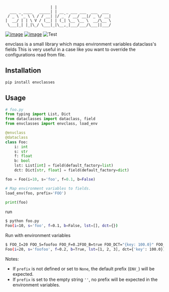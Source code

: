 ```
                    | |
  ___ _ ____   _____| | __ _ ___ ___  ___  ___
 / _ \ '_ \ \ / / __| |/ _` / __/ __|/ _ \/ __|
|  __/ | | \ V / (__| | (_| \__ \__ \  __/\__ \
 \___|_| |_|\_/ \___|_|\__,_|___/___/\___||___/

```

[![image](https://img.shields.io/pypi/v/envclasses.svg)](https://pypi.org/project/envclasses/)
[![image](https://img.shields.io/pypi/pyversions/envclasses.svg)](https://pypi.org/project/envclasses/)
![Test](https://github.com/alexmisk/envclasses/workflows/Test/badge.svg)

envclass is a small library which maps environment variables dataclass's fields
This is very useful in a case like you want to override the configurations read
from file.


## Installation

```bash
pip install envclasses
```


## Usage

```python
# foo.py
from typing import List, Dict
from dataclasses import dataclass, field
from envclasses import envclass, load_env

@envclass
@dataclass
class Foo:
    i: int
    s: str
    f: float
    b: bool
    lst: List[int] = field(default_factory=list)
    dct: Dict[str, float] = field(default_factory=dict)

foo = Foo(i=10, s='foo', f=0.1, b=False)

# Map environment variables to fields.
load_env(foo, prefix='FOO')

print(foo)
```

run

```bash
$ python foo.py
Foo(i=10, s='foo', f=0.1, b=False, lst=[], dct={})
```

Run with environment variables

```bash
$ FOO_I=20 FOO_S=foofoo FOO_F=0.2FOO_B=true FOO_DCT="{key: 100.0}" FOO_LST="[1, 2, 3]" python foo.py
Foo(i=20, s='foofoo', f=0.2, b=True, lst=[1, 2, 3], dct={'key': 100.0})
```

Notes:
- If `prefix` is not defined or set to `None`, the default prefix (`ENV_`) will be expected.
- If `prefix` is set to the empty string `''`, no prefix will be expected in the environment variables.
